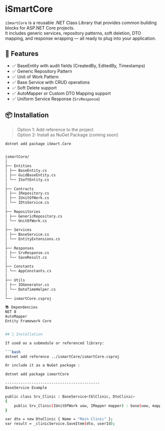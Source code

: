 ﻿# iSmartCore

`iSmartCore` is a reusable .NET Class Library that provides common building blocks for ASP.NET Core projects.  
It includes generic services, repository patterns, soft deletion, DTO mapping, and response wrapping — all ready to plug into your application.

## 🚀 Features

- ✅ BaseEntity with audit fields (CreatedBy, EditedBy, Timestamps)
- ✅ Generic Repository Pattern
- ✅ Unit of Work Pattern
- ✅ Base Service with CRUD operations
- ✅ Soft Delete support
- ✅ AutoMapper or Custom DTO Mapping support
- ✅ Uniform Service Response (`SrvResponse`)

## 📦 Installation

> Option 1: Add reference to the project  
> Option 2: Install as NuGet Package (coming soon)

```bash
dotnet add package iSmart.Core


ismartCore/
│
├── Entities
│ ├── BaseEntity.cs
│ ├── GuidBaseEntity.cs
│ └── ISoftEntity.cs
│
├── Contracts
│ ├── IRepository.cs
│ ├── IUnitOfWork.cs
│ └── IDtoService.cs
│
├── Repositories
│ ├── GenericRepository.cs
│ └── UnitOfWork.cs
│
├── Services
│ ├── BaseService.cs
│ └── EntityExtensions.cs
│
├── Responses
│ ├── SrvResponse.cs
│ └── SaveResult.cs
│
├── Constants
│ └── AppConstants.cs
│
├── Utils
│ ├── IDGenerator.cs
│ └── DateTimeHelper.cs
│
└── ismartCore.csproj

📚 Dependencies
NET 8
AutoMapper
Entity Framework Core


## 🚀 Installation

If used as a submodule or referenced library:

```bash
dotnet add reference ../ismartCore/ismartCore.csproj

Or include it as a NuGet package :

dotnet add package ismartCore

-------------------------------------------
BaseService Example

public class Srv_Clinic : BaseService<tblClinic, DtoClinic>
{
    public Srv_Clinic(IUnitOfWork uow, IMapper mapper) : base(uow, mapper) { }
}

var dto = new DtoClinic { Name = "Main Clinic" };
var result = _clinicService.SaveItem(dto, userId);